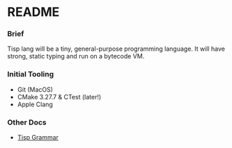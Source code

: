 # README

### Brief
Tisp lang will be a tiny, general-purpose programming language. It will have strong, static typing and run on a bytecode VM.

### Initial Tooling
 - Git (MacOS)
 - CMake 3.27.7 & CTest (later!)
 - Apple Clang

### Other Docs
 - [Tisp Grammar](grammar.md)
